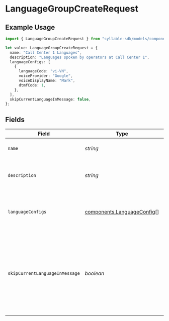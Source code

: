 # LanguageGroupCreateRequest

## Example Usage

```typescript
import { LanguageGroupCreateRequest } from "syllable-sdk/models/components";

let value: LanguageGroupCreateRequest = {
  name: "Call Center 1 Languages",
  description: "Languages spoken by operators at Call Center 1",
  languageConfigs: [
    {
      languageCode: "vi-VN",
      voiceProvider: "Google",
      voiceDisplayName: "Mark",
      dtmfCode: 1,
    },
  ],
  skipCurrentLanguageInMessage: false,
};
```

## Fields

| Field                                                                                                                             | Type                                                                                                                              | Required                                                                                                                          | Description                                                                                                                       | Example                                                                                                                           |
| --------------------------------------------------------------------------------------------------------------------------------- | --------------------------------------------------------------------------------------------------------------------------------- | --------------------------------------------------------------------------------------------------------------------------------- | --------------------------------------------------------------------------------------------------------------------------------- | --------------------------------------------------------------------------------------------------------------------------------- |
| `name`                                                                                                                            | *string*                                                                                                                          | :heavy_check_mark:                                                                                                                | The name of the language group.                                                                                                   | Call Center 1 Languages                                                                                                           |
| `description`                                                                                                                     | *string*                                                                                                                          | :heavy_minus_sign:                                                                                                                | Description of the language group.                                                                                                | Languages spoken by operators at Call Center 1                                                                                    |
| `languageConfigs`                                                                                                                 | [components.LanguageConfig](../../models/components/languageconfig.md)[]                                                          | :heavy_check_mark:                                                                                                                | Voice and DTMF configurations for each language in the group.                                                                     |                                                                                                                                   |
| `skipCurrentLanguageInMessage`                                                                                                    | *boolean*                                                                                                                         | :heavy_check_mark:                                                                                                                | Whether a message using the language group to generate a language DTMF menu should skip the agent's current language in the menu. |                                                                                                                                   |